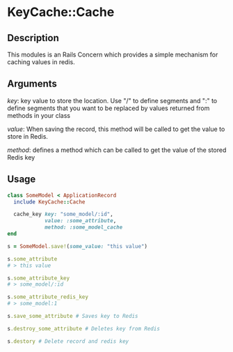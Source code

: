 # KeyCache::Cache

## Description

This modules is an Rails Concern which provides a simple mechanism for
caching values in redis.

## Arguments

*key*: key value to store the location. Use "/" to define segments and ":"
to define segments that you want to be replaced by values returned from methods in your class

*value*: When saving the record, this method will be called to get the value to store in Redis.

*method*: defines a method which can be called to get the value of the stored Redis key

## Usage

```ruby
class SomeModel < ApplicationRecord
  include KeyCache::Cache

  cache_key key: "some_model/:id",
            value: :some_attribute,
            method: :some_model_cache
end

s = SomeModel.save!(some_value: "this value")

s.some_attribute
# > this value

s.some_attribute_key
# > some_model/:id

s.some_attribute_redis_key
# > some_model:1

s.save_some_attribute # Saves key to Redis

s.destroy_some_attribute # Deletes key from Redis

s.destory # Delete record and redis key
```
